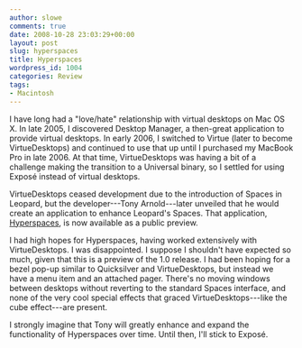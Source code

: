 ```yaml
---
author: slowe
comments: true
date: 2008-10-28 23:03:29+00:00
layout: post
slug: hyperspaces
title: Hyperspaces
wordpress_id: 1004
categories: Review
tags:
- Macintosh
---
```


I have long had a "love/hate" relationship with virtual desktops on Mac OS X. In late 2005, I discovered Desktop Manager, a then-great application to provide virtual desktops. In early 2006, I switched to Virtue (later to become VirtueDesktops) and continued to use that up until I purchased my MacBook Pro in late 2006. At that time, VirtueDesktops was having a bit of a challenge making the transition to a Universal binary, so I settled for using Exposé instead of virtual desktops.

VirtueDesktops ceased development due to the introduction of Spaces in Leopard, but the developer---Tony Arnold---later unveiled that he would create an application to enhance Leopard's Spaces. That application, [Hyperspaces](http://hyperspacesapp.com/), is now available as a public preview.

I had high hopes for Hyperspaces, having worked extensively with VirtueDesktops. I was disappointed. I suppose I shouldn't have expected so much, given that this is a preview of the 1.0 release. I had been hoping for a bezel pop-up similar to Quicksilver and VirtueDesktops, but instead we have a menu item and an attached pager. There's no moving windows between desktops without reverting to the standard Spaces interface, and none of the very cool special effects that graced VirtueDesktops---like the cube effect---are present.

I strongly imagine that Tony will greatly enhance and expand the functionality of Hyperspaces over time. Until then, I'll stick to Exposé.
